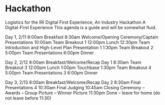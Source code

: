 # Hackathon
Logistics for the IRI Digital First Experience, An Industry Hackathon
A Digital-First Experience
This agenda is a guide and will be somewhat fluid. 

Day 1, 2/11
8:00am	Breakfast
8:30am	Welcome/Opening Ceremony/Captain Presentations
10:00am	Team Breakout 1
12:00pm	Lunch
12:30pm	Team Introduction and High-Level Plan Presentation 1
1:30pm	Team Breakout 2
5:00pm	Team Presentations
6:00pm	Dinner


Day 2, 2/12
8:00am	Breakfast/Welcome/Recap Day 1
8:30am	Team Breakout 3
12:00pm	Lunch
1:00pm	Touchbase
1:30pm	Team Breakout 4
5:00pm	Team Presentations 3
6:00pm	Dinner


Day 3, 2/13
8:00am	Breakfast/Welcome/Recap Day 2
8:30am	Final Presentations 4
10:30am	Final Judging
10:45am	Closing Ceremony – Awards – Group Picture – Winner Picture
11:30pm	Done – leave for home (do not leave before 11:30)


